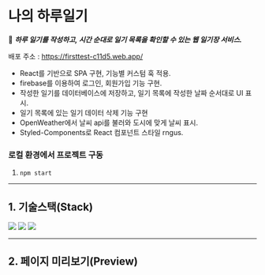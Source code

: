 # 나의 하루일기
:notebook: ***하루 일기를 작성하고, 시간 순대로 일기 목록을 확인할 수 있는 웹 일기장 서비스.*** <br />

배포 주소 : https://firsttest-c11d5.web.app/

+ React를 기반으로 SPA 구현, 기능별 커스텀 훅 적용. 
+ firebase를 이용하여 로그인, 회원가입 기능 구현.
+ 작성한 일기를 데이터베이스에 저장하고, 일기 목록에 작성한 날짜 순서대로 UI 표시.
+ 일기 목록에 있는 일기 데이터 삭제 기능 구현
+ OpenWeather에서 날씨 api를 불러와 도시에 맞게 날씨 표시.
+ Styled-Components로 React 컴포넌트 스타일 rngus.

### 로컬 환경에서 프로젝트 구동
1. ```npm start```

---

## 1. 기술스택(Stack)
<img src="https://img.shields.io/badge/React-61DAFB?style=for-the-badge&logo=React&logoColor=white">
<img src="https://img.shields.io/badge/Firebase-FFCA28?style=for-the-badge&logo=Firebase&logoColor=white">
<img src="https://img.shields.io/badge/styled-components-DB7093?style=for-the-badge&logo=styled-components&logoColor=white">

---

## 2. 페이지 미리보기(Preview)

